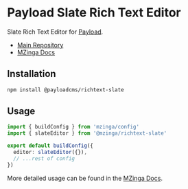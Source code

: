 # Payload Slate Rich Text Editor

Slate Rich Text Editor for [Payload](https://mzinga.io).

- [Main Repository](https://github.com/mzinga-io/mzinga-core)
- [MZinga Docs](https://mzinga.io/docs)

## Installation

```bash
npm install @payloadcms/richtext-slate
```

## Usage

```ts
import { buildConfig } from 'mzinga/config'
import { slateEditor } from '@mzinga/richtext-slate'

export default buildConfig({
  editor: slateEditor({}),
  // ...rest of config
})
```

More detailed usage can be found in the [MZinga Docs](https://mzinga.io/docs/configuration/overview).
